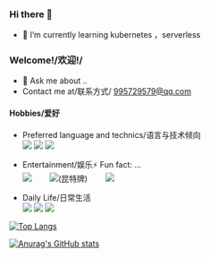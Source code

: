 ### Hi there 👋

<!--
**wenchajun/wenchajun** is a ✨ _special_ ✨ repository because its `README.md` (this file) appears on your GitHub profile.

Here are some ideas to get you started:

- 🔭 I’m currently working on ...
- 🌱 I’m currently learning ...
- 👯 I’m looking to collaborate on ...
- 🤔 I’m looking for help with ...
- 💬 Ask me about ...
- 📫 How to reach me: ...
- 😄 Pronouns: ...
- ⚡ Fun fact: ...
-->
- 🌱 I’m currently learning kubernetes ，serverless

### Welcome!/欢迎!/
- 💬 Ask me about ..
- Contact me at/联系方式/ 995729579@qq.com

#### Hobbies/爱好
- Preferred language and technics/语言与技术倾向<br>
![](https://img.shields.io/badge/-Golang-blue) 
![](https://img.shields.io/badge/-Kubernetes-blue)
![](https://img.shields.io/badge/-serverless-blue)
- Entertainment/娱乐⚡ Fun fact: ...<br> 
![](https://img.shields.io/badge/-LOLM-yellow)&ensp;&ensp;&ensp;&ensp;
![](https://img.shields.io/badge/-巫师三-yellow)(昆特牌)&ensp;&ensp;&ensp;&ensp;
![](https://img.shields.io/badge/-奥德赛-yellow)&ensp;&ensp;&ensp;&ensp;

- Daily Life/日常生活<br>
![](https://img.shields.io/badge/历史-brightgreen)
![](https://img.shields.io/badge/政治-brightgreen)
![](https://img.shields.io/badge/asoul-brightgreen)

[![Top Langs](https://github-readme-stats.vercel.app/api/top-langs/?username=wenchajun&theme=dark&layout=compact&langs_count=10)](https://github.com/anuraghazra/github-readme-stats)

[![Anurag's GitHub stats](https://github-readme-stats.vercel.app/api?username=wenchajun)](https://github.com/anuraghazra/github-readme-stats)
